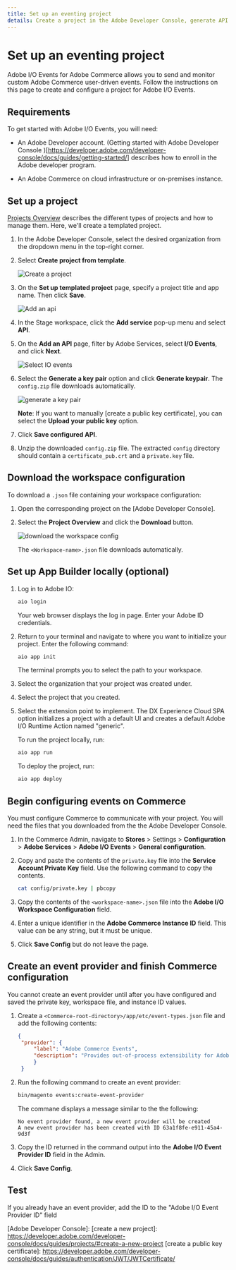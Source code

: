 ```yaml
---
title: Set up an eventing project
details: Create a project in the Adobe Developer Console, generate API credentials, and download the workspace configuration.
---
```


# Set up an eventing project

Adobe I/O Events for Adobe Commerce allows you to send and monitor custom Adobe Commerce user-driven events. Follow the instructions on this page to create and configure a project for Adobe I/O Events.

## Requirements

To get started with Adobe I/O Events, you will need:

*  An Adobe Developer account. (Getting started with Adobe Developer Console
)[https://developer.adobe.com/developer-console/docs/guides/getting-started/] describes how to enroll in the Adobe developer program.

*  An Adobe Commerce on cloud infrastructure or on-premises instance.

## Set up a project

[Projects Overview](https://developer.adobe.com/developer-console/docs/guides/projects/) describes the different types of projects and how to manage them. Here, we'll create a templated project. 

1. In the Adobe Developer Console, select the desired organization from the dropdown menu in the top-right corner.

1. Select **Create project from template**.

   ![Create a project](../_images/create-project.png)

1. On the **Set up templated project** page, specify a project title and app name. Then click **Save**.

   ![Add an api](../_images/set-up-templated-project.png)

1. In the Stage workspace, click the **Add service** pop-up menu and select **API**.

1. On the **Add an API** page, filter by Adobe Services, select **I/O Events**, and click **Next**.

   ![Select IO events](../_images/adobe-io-events.png)

1. Select the **Generate a key pair** option and click **Generate keypair**. The `config.zip` file downloads automatically.

   ![generate a key pair](../_images/generate-key-pair.png)
   
   **Note**: If you want to manually [create a public key certificate], you can select the **Upload your public key** option.

1. Click **Save configured API**.

1. Unzip the downloaded `config.zip` file. The extracted `config` directory should contain a `certificate_pub.crt` and a `private.key` file.


## Download the workspace configuration

To download a `.json` file containing your workspace configuration:

1. Open the corresponding project on the [Adobe Developer Console].

1. Select the **Project Overview** and click the **Download** button.

   ![download the workspace config](../_images/download-workspace-config.png)

   The `<Workspace-name>.json` file downloads automatically.

## Set up App Builder locally (optional)


1. Log in to Adobe IO:

   ```bash
   aio login
   ```
   
   Your web browser displays the log in page. Enter your Adobe ID credentials.
   
1. Return to your terminal and navigate to where you want to initialize your project. Enter the following command:

   ```bash
   aio app init
   ```

   The terminal prompts you to select the path to your workspace.

1. Select the organization that your project was created under.

1. Select the project that you created.

1. Select the extension point to implement. The DX Experience Cloud SPA option initializes a project with a default UI and creates a default Adobe I/O Runtime Action named "generic".

   To run the project locally, run:

   ```bash
   aio app run
   ```
   
   To deploy the project, run:
   
   ```bash
   aio app deploy
   ```

## Begin configuring events on Commerce

You must configure Commerce to communicate with your project. You will need the files that you downloaded from the the Adobe Developer Console.

1. In the Commerce Admin, navigate to **Stores** > Settings > **Configuration** > **Adobe Services** > **Adobe I/O Events** > **General configuration**.

1. Copy and paste the contents of the `private.key` file into the **Service Account Private Key** field. Use the following command to copy the contents.

   ```bash
   cat config/private.key | pbcopy
   ```

1. Copy the contents of the `<workspace-name>.json` file into the **Adobe I/O Workspace Configuration** field.

1. Enter a unique identifier in the **Adobe Commerce Instance ID** field. This value can be any string, but it must be unique.

1. Click **Save Config** but do not leave the page.

## Create an event provider and finish Commerce configuration

You cannot create an event provider until after you have configured and saved the private key, workspace file, and instance ID values.


1. Create a `<Commerce-root-directory>/app/etc/event-types.json` file and add the following contents:

   ```json
   {
    "provider": {
        "label": "Adobe Commerce Events",
        "description": "Provides out-of-process extensibility for Adobe Commerce"
        }
    }

1. Run the following command to create an event provider:

   ```bash
   bin/magento events:create-event-provider
   ```

   The commane displays a message similar to the the following:

   ```terminal
   No event provider found, a new event provider will be created
   A new event provider has been created with ID 63a1f8fe-e911-45a4-9d3f
   ```

1. Copy the ID returned in the command output into the **Adobe I/O Event Provider ID** field in the Admin. 

1. Click **Save Config**.

## Test
If you already have an event provider, add the ID to the "Adobe I/O Event Provider ID" field

<!-- Link Definitions -->
[Adobe Developer Console]: 
[create a new project]: https://developer.adobe.com/developer-console/docs/guides/projects/#create-a-new-project
[create a public key certificate]: https://developer.adobe.com/developer-console/docs/guides/authentication/JWT/JWTCertificate/
